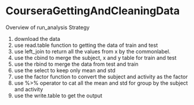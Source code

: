 # CourseraGettingAndCleaningData
Overview of run_analysis Strategy 
1. download the data 
2. use read.table function to getting the data of train and test
3.  use left_join to return all the values from x by the commonlabel.
4.  use the cbind to merge the subject, x and y table for train and test
5.  use the rbind to merge the data from test and train
6.  use the select to keep only mean and std
7.  use the factor function to convert the subject and activity as the factor
8.  use %>% operator to cat all the mean and std for group by the subject and activity
9. use the write.table to get the output
